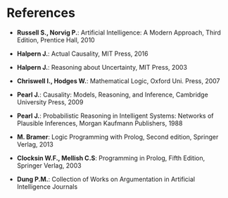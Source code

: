 # References
- <b>Russell S., Norvig P.</b>: Artificial Intelligence: A Modern Approach, Third Edition, Prentice Hall, 2010

- <b>Halpern J.</b>: Actual Causality, MIT Press, 2016
- <b>Halpern J.</b>: Reasoning about Uncertainty, MIT Press, 2003
- <b>Chriswell I., Hodges W.</b>: Mathematical Logic, Oxford Uni. Press, 2007
- <b>Pearl J.</b>: Causality: Models, Reasoning, and Inference, Cambridge University Press, 2009
- <b>Pearl J.</b>: Probabilistic Reasoning in Intelligent Systems: Networks of Plausible Inferences, Morgan Kaufmann Publishers, 1988
- <b>M. Bramer</b>: Logic Programming with Prolog, Second edition, Springer Verlag, 2013
- <b>Clocksin W.F., Mellish C.S</b>: Programming in Prolog, Fifth Edition, Springer Verlag, 2003
- <b>Dung P.M.</b>: Collection of Works on Argumentation in Artificial Intelligence Journals